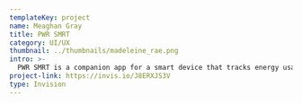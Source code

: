 ```yaml
---
templateKey: project
name: Meaghan Gray
title: PWR SMRT
category: UI/UX
thumbnail: ../thumbnails/madeleine_rae.png
intro: >-
  PWR SMRT is a companion app for a smart device that tracks energy usage with custom data visualizations.
project-link: https://invis.io/J8ERXJS3V
type: Invision
---
```

